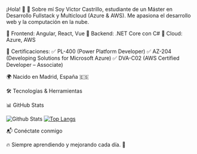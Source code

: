 ¡Hola! 👋
🚀 Sobre mí
Soy Víctor Castrillo, estudiante de un Máster en Desarrollo Fullstack y Multicloud (Azure & AWS).
Me apasiona el desarrollo web y la computación en la nube.

🔹 Frontend: Angular, React, Vue
🔹 Backend: .NET Core con C#
🔹 Cloud: Azure, AWS

📌 Certificaciones:
✅ PL-400 (Power Platform Developer)
✅ AZ-204 (Developing Solutions for Microsoft Azure)
✅ DVA-C02 (AWS Certified Developer – Associate)


🌍 Nacido en Madrid, España 🇪🇸

🛠️ Tecnologías & Herramientas














📊 GitHub Stats


![Github Stats](https://github-readme-stats.vercel.app/api?username=CastrilloRedondoVictor&count_private=true&show_icons=true)
[![Top Langs](https://github-readme-stats.vercel.app/api/top-langs/?username=CastrilloRedondoVictor&layout=compact)](https://github.com/anuraghazra/github-readme-stats)


📬 Conéctate conmigo



🔥 Siempre aprendiendo y mejorando cada día. 🚀
